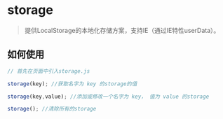 storage
=======

> 提供LocalStorage的本地化存储方案，支持IE（通过IE特性userData）。

## 如何使用
```javascript
// 首先在页面中引入storage.js

storage(key); //获取名字为 key 的storage的值

storage(key,value); //添加或修改一个名字为 key， 值为 value 的storage

storage(); //清除所有的storage

````